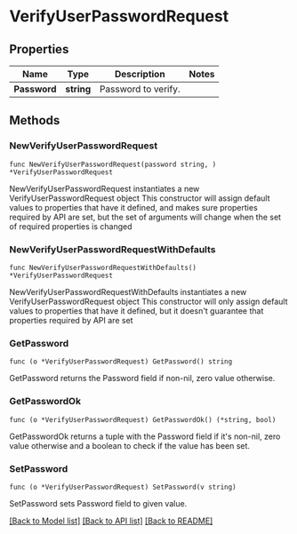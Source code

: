 # VerifyUserPasswordRequest

## Properties

Name | Type | Description | Notes
------------ | ------------- | ------------- | -------------
**Password** | **string** | Password to verify. | 

## Methods

### NewVerifyUserPasswordRequest

`func NewVerifyUserPasswordRequest(password string, ) *VerifyUserPasswordRequest`

NewVerifyUserPasswordRequest instantiates a new VerifyUserPasswordRequest object
This constructor will assign default values to properties that have it defined,
and makes sure properties required by API are set, but the set of arguments
will change when the set of required properties is changed

### NewVerifyUserPasswordRequestWithDefaults

`func NewVerifyUserPasswordRequestWithDefaults() *VerifyUserPasswordRequest`

NewVerifyUserPasswordRequestWithDefaults instantiates a new VerifyUserPasswordRequest object
This constructor will only assign default values to properties that have it defined,
but it doesn't guarantee that properties required by API are set

### GetPassword

`func (o *VerifyUserPasswordRequest) GetPassword() string`

GetPassword returns the Password field if non-nil, zero value otherwise.

### GetPasswordOk

`func (o *VerifyUserPasswordRequest) GetPasswordOk() (*string, bool)`

GetPasswordOk returns a tuple with the Password field if it's non-nil, zero value otherwise
and a boolean to check if the value has been set.

### SetPassword

`func (o *VerifyUserPasswordRequest) SetPassword(v string)`

SetPassword sets Password field to given value.



[[Back to Model list]](../README.md#documentation-for-models) [[Back to API list]](../README.md#documentation-for-api-endpoints) [[Back to README]](../README.md)


